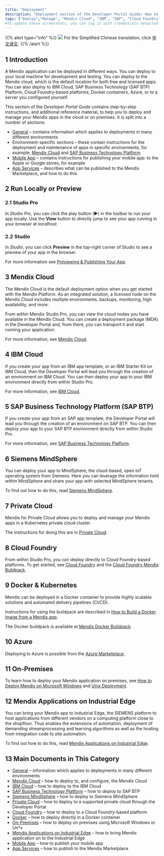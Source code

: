 ```yaml
---
title: "Deployment"
description: "Deployment section of the Developer Portal Guide: How to deploy Mendix apps to different environments and how to manage those deployments."
tags: ["Deploy","Manage", "Mendix Cloud", "IBM", "SAP", "Cloud Foundry", "Kubernetes", "On-premises", "Environment"]
#To update these screenshots, you can log in with credentials detailed in How to Update Screenshots Using Team Apps.
---
```


{{% alert type="info" %}}
<img src="attachments/chinese-translation/china.png" style="display: inline-block; margin: 0" /> For the Simplified Chinese translation, click [中文译文](https://cdn.mendix.tencent-cloud.com/documentation/developerportal/deploy.pdf).
{{% /alert %}}

## 1 Introduction

A Mendix application can be deployed in different ways. You can deploy to your local machine for development and testing. You can deploy to the Mendix cloud, which is the default location for both free and licensed apps. You can also deploy to IBM Cloud, SAP Business Technology (SAP BTP) Platform, Cloud Foundry-based platforms, Docker containers, Azure, or to a server you configured yourself.

This section of the *Developer Portal Guide* contains step-by-step instructions, and additional reference material, to help you to deploy and manage your Mendix apps in the cloud or on premises. It is split into a number of sections:

* [General](general) – contains information which applies to deployments in many different environments
* Environment-specific sections – these contain instructions for the deployment and maintenance of apps in specific environments, for example, [Mendix Cloud](mendix-cloud-deploy) and [SAP Business Technology Platform](sap-cloud-platform)
* [Mobile App](mobileapp) – contains instructions for publishing your mobile app: to the Apple or Google stores, for example
* [App Services](app-services) – describes what can be published to the Mendix Marketplace, and how to do this

## 2 Run Locally or Preview

### 2.1 Studio Pro

In *Studio Pro*, you can click the play button (▶) in the toolbar to run your app locally. Use the **View** button to directly jump to see your app running in your browser at *localhost*.

### 2.2 Studio

In *Studio*, you can click **Preview** in the top-right corner of Studio to see a preview of your app in the browser. 

For more information see [Previewing & Publishing Your App](/studio/publishing-app).

## 3 Mendix Cloud

The Mendix Cloud is the default deployment option when you get started with the Mendix Platform. As an integrated solution, a licensed node on the Mendix Cloud includes multiple environments, backups, monitoring, high availability, and more.

From within Mendix Studio Pro, you can view the cloud nodes you have available in the Mendix Cloud. You can create a deployment package (MDA) in the Developer Portal and, from there, you can transport it and start running your application. 

For more information, see [Mendix Cloud](mendix-cloud-deploy).

## 4 IBM Cloud

If you create your app from an IBM app template, or an IBM Starter Kit on IBM Cloud, then the Developer Portal will lead you through the creation of an environment on IBM Cloud. You can then deploy your app to your IBM environment directly from within Studio Pro.

For more information, see [IBM Cloud](ibm-cloud).

## 5 SAP Business Technology Platform (SAP BTP)

If you create your app from an SAP app template, the Developer Portal will lead you through the creation of an environment on SAP BTP. You can then deploy your app to your SAP BTP environment directly from within Studio Pro.

For more information, see [SAP Business Technology Platform](sap-cloud-platform).

## 6 Siemens MindSphere

You can deploy your app to MindSphere, the cloud-based, open IoT operating system from Siemens. Here you can leverage the information held within MindSphere and share your app with selected MindSphere tenants.

To find out how to do this, read [Siemens MindSphere](deploying-to-mindsphere).

## 7 Private Cloud

Mendix for Private Cloud allows you to deploy and manage your Mendix apps in a Kubernetes private cloud cluster.

The instructions for doing this are in [Private Cloud](private-cloud).

## 8 Cloud Foundry

From within Studio Pro, you can deploy directly to Cloud Foundry-based platforms. To get started, see [Cloud Foundry](cloud-foundry-deploy) and the [Cloud Foundry Mendix Buildpack](https://github.com/mendix/cf-mendix-buildpack).

## 9 Docker & Kubernetes

Mendix can be deployed in a Docker container to provide highly scalable solutions and automated delivery pipelines (CI/CD).

Instructions for using the buildpack are described in [How to Build a Docker Image from a Mendix app](/developerportal/deploy/docker-deploy). 

The Docker buildpack is available at [Mendix Docker Buildpack](https://github.com/mendix/docker-mendix-buildpack).

## 10 Azure

Deploying to Azure is possible from the [Azure Marketplace](https://azuremarketplace.microsoft.com/en-us/marketplace/apps/mendix.mendix-pro). 

## 11 On-Premises

To learn how to deploy your Mendix application on premises, see [How to Deploy Mendix on Microsoft Windows](deploy-mendix-on-microsoft-windows) and [Unix Deployment](unix-like).

## 12 Mendix Applications on Industrial Edge

You can bring your Mendix app to Industrial Edge, the SIEMENS platform to host applications from different vendors on a computing platform close to the shopfloor. Thus enables the extensions of automation, deployment of demanding streamprocessing and learning algorithms as well as the hosting from integration code to site automation.

To find out how to do this, read [Mendix Applications on Industrial Edge](mendix-app-on-industrial-edge).

## 13 Main Documents in This Category

* [General](general) – information which applies to deployments in many different environments
* [Mendix Cloud](mendix-cloud-deploy) – how to deploy to, and configure, the Mendix Cloud
* [IBM Cloud](ibm-cloud) – how to deploy to the IBM Cloud
* [SAP Business Technology Platform](sap-cloud-platform) – how to deploy to SAP BTP
* [Siemens MindSphere](deploying-to-mindsphere) – how to deploy to Siemens MindSphere
* [Private Cloud](private-cloud) – how to deploy to a supported private cloud through the Developer Portal
* [Cloud Foundry](cloud-foundry-deploy) – how to deploy to a Cloud Foundry-based platform
* [Docker](docker-deploy) – how to deploy directly in a Docker container
* [On-Premises](on-premises-design) – how to deploy on premises using Microsoft Windows or Un*x
* [Mendix Applications on Industrial Edge](mendix-app-on-industrial-edge) – how to bring Mendix application on to the Industrial Edge
* [Mobile App](mobileapp) – how to publish your mobile app
* [App Services](app-services) – how to publish to the Mendix Marketplace
